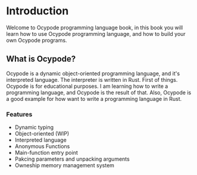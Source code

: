 <div class="splash"></div>
<div class="drop"></div>

# Introduction
Welcome to Ocypode programming language book, in this book you will learn how to use Ocypode programming language, and how to build your own Ocypode programs.

## What is Ocypode?
Ocypode is a dynamic object-oriented programming language, and it's interpreted language. The interpreter is written in Rust. First of things. Ocypode is for educational purposes. I am learning how to write a programming language, and Ocypode is the result of that. Also, Ocypode is a good example for how want to write a programming language in Rust.

### Features
- Dynamic typing
- Object-oriented (WIP)
- Interpreted language
- Anonymous Functions
- Main-function entry point
- Pakcing parameters and unpacking arguments
- Owneship memory management system
